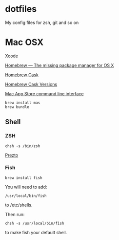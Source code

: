 # dotfiles

My config files for zsh, git and so on

# Mac OSX

Xcode

[Homebrew — The missing package manager for OS X](http://brew.sh)

[Homebrew Cask](https://github.com/Homebrew/homebrew-cask)

[Homebrew Cask Versions](https://github.com/Homebrew/homebrew-cask-versions)

[Mac App Store command line interface](https://github.com/mas-cli/mas)

```
brew install mas
brew bundle
```
## Shell

### ZSH

`chsh -s /bin/zsh`

[Prezto](https://github.com/sorin-ionescu/prezto)

### Fish

```
brew install fish
```

You will need to add:
```
/usr/local/bin/fish
```
to /etc/shells.

Then run:
```
chsh -s /usr/local/bin/fish
```
to make fish your default shell.
